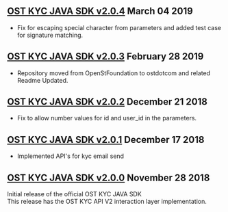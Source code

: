[OST KYC JAVA SDK v2.0.4](https://github.com/ostdotcom/ost-kyc-sdk-java/tree/v2.0.4) March 04 2019
---

* Fix for escaping special character from parameters and added test case for signature matching.

[OST KYC JAVA SDK v2.0.3](https://github.com/ostdotcom/ost-kyc-sdk-java/tree/v2.0.3) February 28 2019
---

* Repository moved from OpenStFoundation to ostdotcom and related Readme Updated.

[OST KYC JAVA SDK v2.0.2](https://github.com/ostdotcom/ost-kyc-sdk-java/tree/v2.0.2) December 21 2018
---

* Fix to allow number values for id and user_id in the parameters.

[OST KYC JAVA SDK v2.0.1](https://github.com/ostdotcom/ost-kyc-sdk-java/tree/v2.0.1) December 17 2018
---

* Implemented API's for kyc email send

[OST KYC JAVA SDK v2.0.0](https://github.com/ostdotcom/ost-kyc-sdk-java/tree/v2.0.0) November 28 2018
---

Initial release of the official OST KYC JAVA SDK<br />
This release has the OST KYC API V2 interaction layer implementation.
